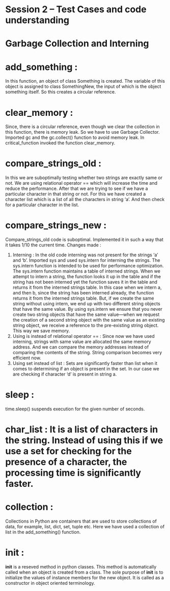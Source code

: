 # Session 2 – Test Cases and code understanding
# Garbage Collection and Interning
# add_something : 
In this function, an object of class Something is created. The variable of this object is assigned to class SomethingNew, the input of which is the object something itself. So this creates a circular reference. 
# clear_memory : 
Since, there is a circular reference, even though we clear the collection in this function, there is memory leak. So we have to use Garbage Collector. Imported gc and the gc.collect() function to avoid memory leak. In critical_function invoked the function clear_memory.
# compare_strings_old : 
In this we are suboptimally testing whether two strings are exactly same or not. We are using relational operator == which will increase the time and reduce the performance. 
After that we are trying to see if we have a particular character in that string or not. For this we have created a character list which is a list of all the characters in string ‘a’. And then check for a particular character in the list. 
# compare_strings_new : 
Compare_strings_old code is suboptimal. Implemented it in such a way that it takes 1/10 the current time.
Changes made : 
1)	Interning : In the old code interning was not present for the strings ‘a’ and ‘b’. Imported sys and used sys.intern for interning the strings. 
The sys.intern function is intended to be used for performance optimization. The sys.intern function maintains a table of interned strings. When we attempt to intern a string, the function looks it up in the table and if the string has not been interned yet the function saves it in the table and returns it from the interned strings table.
In this case when we intern a, and then b, since the string has been interned already, the function returns it from the interned strings table.
But, if we create the same string without using intern, we end up with two different string objects that have the same value.
By using sys.intern we ensure that you never create two string objects that have the same value—when we request the creation of a second string object with the same value as an existing string object, we receive a reference to the pre-existing string object. This way we save memory.
2)	Using is instead of relational operator == : 
Since now we have used interning, strings with same value are allocated the same memory address. And we can compare the memory addresses instead of comparing the contents of the string. String comparison becomes very efficient now.
3)	Using set instead of list :
Sets are significantly faster than list when it comes to determining if an object is present in the set. In our case we are checking if character ‘d’ is present in string a.
# sleep : 
time.sleep() suspends execution for the given number of seconds.
# char_list : It is a list of characters in the string. Instead of using this if we use a set for checking for the presence of a character, the processing time is significantly faster.
# collection :
Collections in Python are containers that are used to store collections of data, for example, list, dict, set, tuple etc. 
Here we have used a collection of list in the add_something() function.
# __init__ :
__init__ is a reseved method in python classes. This method is automatically called when an object is created from a class. The sole purpose of __init__ is to initialize the values of instance members for the new object. It is called as a constructor in object oriented terminology.

